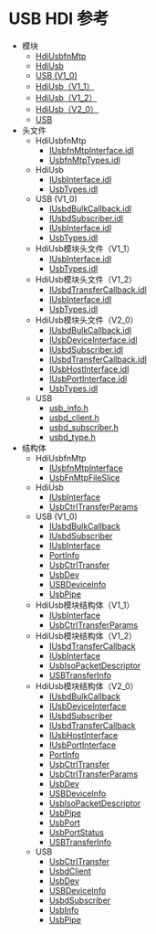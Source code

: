 # USB HDI 参考

- 模块
    - [HdiUsbfnMtp](_hdi_usbfn_mtp.md)
    - [HdiUsb](_hdi_usb.md)
    - [USB (V1_0)](_u_s_b_v10.md)
    - [HdiUsb（V1_1）](_hdi_usb_v1_1.md)
    - [HdiUsb（V1_2）](_hdi_usb_v1_2.md)
    - [HdiUsb（V2_0）](_hdi_usb_v2_0.md)
    - [USB](_u_s_b.md)
- 头文件
    - HdiUsbfnMtp
        - [IUsbfnMtpInterface.idl](_i_usbfn_mtp_interface_8idl.md)
        - [UsbfnMtpTypes.idl](_usbfn_mtp_types_8idl.md)
    - HdiUsb
        - [IUsbInterface.idl](_i_usb_interface_8idl_v11.md)
        - [UsbTypes.idl](_usb_types_8idl_v11.md)
    - USB (V1_0)
        - [IUsbdBulkCallback.idl](_i_usbd_bulk_callback_8idl_v10.md)
        - [IUsbdSubscriber.idl](_i_usbd_subscriber_8idl_v10.md)
        - [IUsbInterface.idl](_i_usb_interface_8idl_v10.md)
        - [UsbTypes.idl](_usb_types_8idl_v10.md)
    - HdiUsb模块头文件（V1_1）
        - [IUsbInterface.idl](_i_usb_interface_8idl_v11.md)
        - [UsbTypes.idl](_usb_types_8idl_v11.md)
    - HdiUsb模块头文件（V1_2）
        - [IUsbdTransferCallback.idl](_i_usbd_transfer_callback_8idl_v1_2.md)
        - [IUsbInterface.idl](_i_usb_interface_8idl.md)
        - [UsbTypes.idl](_usb_types_8idl_v1_2.md)
    - HdiUsb模块头文件（V2_0）
        - [IUsbdBulkCallback.idl](_i_usbd_bulk_callback_8idl.md)
        - [IUsbDeviceInterface.idl](_i_usb_device_interface_8idl.md)
        - [IUsbdSubscriber.idl](_i_usbd_subscriber_8idl.md)
        - [IUsbdTransferCallback.idl](_i_usbd_transfer_callback_8idl.md)
        - [IUsbHostInterface.idl](_i_usb_host_interface_8idl.md)
        - [IUsbPortInterface.idl](_i_usb_port_interface_8idl.md)
        - [UsbTypes.idl](_usb_types_8idl.md)
    - USB
        - [usb_info.h](usb__info_8h.md)
        - [usbd_client.h](usbd__client_8h.md)
        - [usbd_subscriber.h](usbd__subscriber_8h.md)
        - [usbd_type.h](usbd__type_8h.md)
- 结构体
    - HdiUsbfnMtp
        - [IUsbfnMtpInterface](interface_i_usbfn_mtp_interface.md)
        - [UsbFnMtpFileSlice](_usb_fn_mtp_file_slice.md)
    - HdiUsb
        - [IUsbInterface](interface_i_usb_interface_v11.md)
        - [UsbCtrlTransferParams](_usb_ctrl_transfer_params_v11.md)
    - USB (V1_0)
        - [IUsbdBulkCallback](interface_i_usbd_bulk_callback_v10.md)
        - [IUsbdSubscriber](interface_i_usbd_subscriber_v10.md)
        - [IUsbInterface](interface_i_usb_interface_v10.md)
        - [PortInfo](_port_info_v10.md)
        - [UsbCtrlTransfer](_usb_ctrl_transfer_v10.md)
        - [UsbDev](_usb_dev_v10.md)
        - [USBDeviceInfo](_u_s_b_device_info_v10.md)
        - [UsbPipe](_usb_pipe_v10.md)
    - HdiUsb模块结构体（V1_1）
        - [IUsbInterface](interface_i_usb_interface_v11.md)
        - [UsbCtrlTransferParams](_usb_ctrl_transfer_params_v11.md)
    - HdiUsb模块结构体（V1_2）
        - [IUsbdTransferCallback](interface_i_usbd_transfer_callback_v1_2.md)
        - [IUsbInterface](interface_i_usb_interface.md)
        - [UsbIsoPacketDescriptor](_usb_iso_packet_descriptor.md)
        - [USBTransferInfo](_u_s_b_transfer_info.md)
    - HdiUsb模块结构体（V2_0）
        - [IUsbdBulkCallback](interface_i_usbd_bulk_callback.md)
        - [IUsbDeviceInterface](interface_i_usb_device_interface.md)
        - [IUsbdSubscriber](interface_i_usbd_subscriber.md)
        - [IUsbdTransferCallback](interface_i_usbd_transfer_callback_v2_0.md)
        - [IUsbHostInterface](interface_i_usb_host_interface.md)
        - [IUsbPortInterface](interface_i_usb_port_interface.md)
        - [PortInfo](_port_info.md)
        - [UsbCtrlTransfer](_usb_ctrl_transfer.md)
        - [UsbCtrlTransferParams](_usb_ctrl_transfer_params.md)
        - [UsbDev](_usb_dev.md)
        - [USBDeviceInfo](_u_s_b_device_info.md)
        - [UsbIsoPacketDescriptor](_usb_iso_packet_descriptor_v2_0.md)
        - [UsbPipe](_usb_pipe.md)
        - [UsbPort](_usb_port.md)
        - [UsbPortStatus](_usb_port_status.md)
        - [USBTransferInfo](_u_s_b_transfer_info_v2_0.md)
    - USB
        - [UsbCtrlTransfer](_o_h_o_s_1_1_u_s_b_1_1_usb_ctrl_transfer.md)
        - [UsbdClient](_o_h_o_s_1_1_u_s_b_1_1_usbd_client.md)
        - [UsbDev](_o_h_o_s_1_1_u_s_b_1_1_usb_dev.md)
        - [USBDeviceInfo](_o_h_o_s_1_1_u_s_b_1_1_u_s_b_device_info.md)
        - [UsbdSubscriber](_o_h_o_s_1_1_u_s_b_1_1_usbd_subscriber.md)
        - [UsbInfo](_o_h_o_s_1_1_u_s_b_1_1_usb_info.md)
        - [UsbPipe](_o_h_o_s_1_1_u_s_b_1_1_usb_pipe.md)
